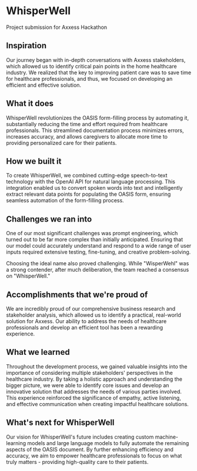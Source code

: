 # WhisperWell
Project submission for Axxess Hackathon

## Inspiration
Our journey began with in-depth conversations with Axxess stakeholders, which allowed us to identify critical pain points in the home healthcare industry. We realized that the key to improving patient care was to save time for healthcare professionals, and thus, we focused on developing an efficient and effective solution.

## What it does
WhisperWell revolutionizes the OASIS form-filling process by automating it, substantially reducing the time and effort required from healthcare professionals. This streamlined documentation process minimizes errors, increases accuracy, and allows caregivers to allocate more time to providing personalized care for their patients.

## How we built it
To create WhisperWell, we combined cutting-edge speech-to-text technology with the OpenAI API for natural language processing. This integration enabled us to convert spoken words into text and intelligently extract relevant data points for populating the OASIS form, ensuring seamless automation of the form-filling process.

## Challenges we ran into
One of our most significant challenges was prompt engineering, which turned out to be far more complex than initially anticipated. Ensuring that our model could accurately understand and respond to a wide range of user inputs required extensive testing, fine-tuning, and creative problem-solving.

Choosing the ideal name also proved challenging. While "WisperWehl" was a strong contender, after much deliberation, the team reached a consensus on "WhisperWell."

## Accomplishments that we're proud of
We are incredibly proud of our comprehensive business research and stakeholder analysis, which allowed us to identify a practical, real-world solution for Axxess. Our ability to address the needs of healthcare professionals and develop an efficient tool has been a rewarding experience.

## What we learned
Throughout the development process, we gained valuable insights into the importance of considering multiple stakeholders' perspectives in the healthcare industry. By taking a holistic approach and understanding the bigger picture, we were able to identify core issues and develop an innovative solution that addresses the needs of various parties involved. This experience reinforced the significance of empathy, active listening, and effective communication when creating impactful healthcare solutions.

## What's next for WhisperWell
Our vision for WhisperWell's future includes creating custom machine-learning models and large language models to fully automate the remaining aspects of the OASIS document. By further enhancing efficiency and accuracy, we aim to empower healthcare professionals to focus on what truly matters - providing high-quality care to their patients.
